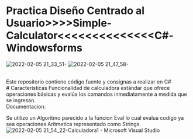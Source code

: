 # Practica Diseño Centrado al Usuario>>>>Simple-Calculator<<<<<<<<<<<<<<C#-Windowsforms
![2022-02-05 21_33_51-](https://user-images.githubusercontent.com/71537694/152664854-5185388d-7123-4083-af72-0b7d466b94ce.png)
![2022-02-05 21_47_58-](https://user-images.githubusercontent.com/71537694/152664962-89c62e5f-fca6-4785-8e86-bc4f756d2eec.png)

<br />
Este repositorio contiene código fuente y consignas a realizar en C# 
<br />
# Características
Funcionalidad de calculadora estándar que ofrece operaciones básicas y evalúa los comandos inmediatamente a medida que se ingresan.

<br />
Documentacion:


<br />

Se utilizo un Algoritmo parecido a la funcion Eval lo cual evalua codigo ya sea operaciones Aritmetica representado como Strings.
<br />
![2022-02-05 21_54_22-Calculadora1 - Microsoft Visual Studio](https://user-images.githubusercontent.com/71537694/152665112-034fed5b-9251-4b67-a9eb-5805547b3a98.png)
